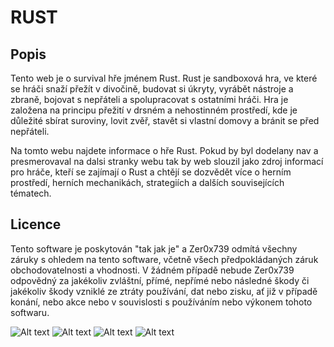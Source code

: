 # RUST

## Popis

Tento web je o survival hře jménem Rust. Rust je sandboxová hra, ve které se hráči snaží přežít v divočině, budovat si úkryty, vyrábět nástroje a zbraně, bojovat s nepřáteli a spolupracovat s ostatními hráči. Hra je založena na principu přežití v drsném a nehostinném prostředí, kde je důležité sbírat suroviny, lovit zvěř, stavět si vlastní domovy a bránit se před nepřáteli.

Na tomto webu najdete informace o hře Rust. Pokud by byl dodelany nav a presmerovaval na dalsi stranky webu tak by web slouzil jako zdroj informací pro hráče, kteří se zajímají o Rust a chtějí se dozvědět více o herním prostředí, herních mechanikách, strategiích a dalších souvisejících tématech.


## Licence

Tento software je poskytován "tak jak je" a Zer0x739 odmítá všechny záruky s ohledem na tento software, včetně všech předpokládaných záruk obchodovatelnosti a vhodnosti. V žádném případě nebude Zer0x739 odpovědný za jakékoliv zvláštní, přímé, nepřímé nebo následné škody či jakékoliv škody vzniklé ze ztráty používání, dat nebo zisku, ať již v případě konání, nebo akce nebo v souvislosti s používáním nebo výkonem tohoto softwaru.

![Alt text](obrázek_2023-06-04_174936573.png "Optional title")
![Alt text](obrázek_2023-06-04_174957214.png "Optional title")
![Alt text](obrázek_2023-06-04_175009907.png "Optional title")
![Alt text](obrázek_2023-06-04_175051360.png "Optional title")
